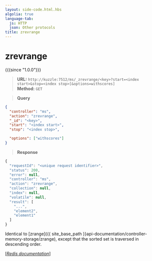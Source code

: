 ```yaml
---
layout: side-code.html.hbs
algolia: true
language-tab:
  js: HTTP
  json: Other protocols
title: zrevrange
---
```


# zrevrange

{{{since "1.0.0"}}}




<blockquote class="js">
<p>
<b>URL:</b> <code>http://kuzzle:7512/ms/_zrevrange/&lt;key&gt;?start=&lt;index start&gt;&stop=&lt;index stop&gt;[&options=withscores]</code>  
<br><b>Method:</b> <code>GET</code>
</p>
</blockquote>

<blockquote class="json">
<p>
<b>Query</b>
</p>
</blockquote>


```json
{
  "controller": "ms",
  "action": "zrevrange",
  "_id": "<key>",
  "start": "<index start>",
  "stop": "<index stop>",

  "options": ["withscores"]
}
```

>**Response**

```javascript
{
  "requestId": "<unique request identifier>",
  "status": 200,
  "error": null,
  "controller": "ms",
  "action": "zrevrange",
  "collection": null,
  "index": null,
  "volatile": null,
  "result": [
    "...",
    "element2",
    "element1"
  ]
}
```

Identical to [zrange]({{ site_base_path }}api-documentation/controller-memory-storage/zrange), except that the sorted set is traversed in descending order.

[[_Redis documentation_]](https://redis.io/commands/zrevrange)
